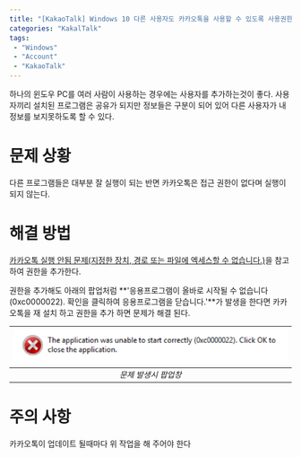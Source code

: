 ```yaml
---
title: "[KakaoTalk] Windows 10 다른 사용자도 카카오톡을 사용할 수 있도록 사용권한 주기"
categories: "KakalTalk"
tags:
 - "Windows"
 - "Account"
 - "KakaoTalk"
---
```


하나의 윈도우 PC를 여러 사람이 사용하는 경우에는 사용자를 추가하는것이 좋다. 사용자끼리 설치된 프로그램은 공유가 되지만 정보들은 구분이 되어 있어 다른 사용자가 내 정보를 보지못하도록 할 수 있다.

# 문제 상황

다른 프로그램들은 대부분 잘 실행이 되는 반면 카카오톡은 접근 권한이 없다며 실행이 되지 않는다.

# 해결 방법

[카카오톡 실행 안됨 문제(지정한 장치, 경로 또는 파일에 엑세스할 수 없습니다.)](https://doya-life.tistory.com/32)을 참고하여 권한을 추가한다.

권한을 추가해도 아래의 팝업처럼 **'응용프로그램이 올바로 시작될 수 없습니다(0xc0000022). 확인을 클릭하여 응용프로그램을 닫습니다.'**가 발생을 한다면 카카오톡을 재 설치 하고 권한을 추가 하면 문제가 해결 된다.

| ![문제 발생](/assets/images/2021-04-07-122050.png) |
|:--:|
| *문제 발생시 팝업창* |

# 주의 사항

카카오톡이 업데이트 될때마다 위 작업을 해 주어야 한다
